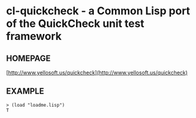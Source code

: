 # cl-quickcheck - a Common Lisp port of the QuickCheck unit test framework

## HOMEPAGE

[http://www.yellosoft.us/quickcheck](http://www.yellosoft.us/quickcheck)

## EXAMPLE

	> (load "loadme.lisp")
	T